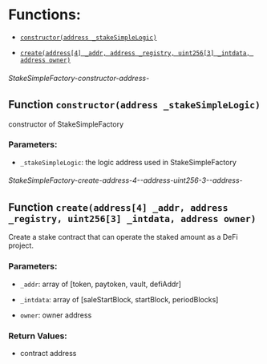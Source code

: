 # Functions:

- [`constructor(address _stakeSimpleLogic)`](#StakeSimpleFactory-constructor-address-)

- [`create(address[4] _addr, address _registry, uint256[3] _intdata, address owner)`](#StakeSimpleFactory-create-address-4--address-uint256-3--address-)

###### StakeSimpleFactory-constructor-address-

## Function `constructor(address _stakeSimpleLogic)`

constructor of StakeSimpleFactory

### Parameters:

- `_stakeSimpleLogic`: the logic address used in StakeSimpleFactory

###### StakeSimpleFactory-create-address-4--address-uint256-3--address-

## Function `create(address[4] _addr, address _registry, uint256[3] _intdata, address owner)`

Create a stake contract that can operate the staked amount as a DeFi project.

### Parameters:

- `_addr`: array of [token, paytoken, vault, defiAddr]

- `_intdata`: array of [saleStartBlock, startBlock, periodBlocks]

- `owner`:  owner address

### Return Values:

- contract address
